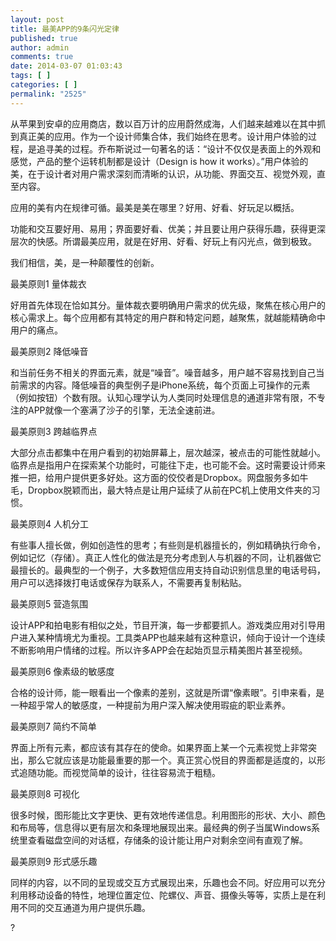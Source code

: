 ```yaml
---
layout: post
title: 最美APP的9条闪光定律
published: true
author: admin
comments: true
date: 2014-03-07 01:03:43
tags: [ ]
categories: [ ]
permalink: "2525"
---
```

从苹果到安卓的应用商店，数以百万计的应用蔚然成海，人们越来越难以在其中抓到真正美的应用。作为一个设计师集合体，我们始终在思考。设计用户体验的过程，是追寻美的过程。乔布斯说过一句著名的话：“设计不仅仅是表面上的外观和感觉，产品的整个运转机制都是设计（Design is how it works）。”用户体验的美，在于设计者对用户需求深刻而清晰的认识，从功能、界面交互、视觉外观，直至内容。

应用的美有内在规律可循。最美是美在哪里？好用、好看、好玩足以概括。

功能和交互要好用、易用；界面要好看、优美；并且要让用户获得乐趣，获得更深层次的快感。所谓最美应用，就是在好用、好看、好玩上有闪光点，做到极致。

我们相信，美，是一种颠覆性的创新。

最美原则1 量体裁衣

好用首先体现在恰如其分。量体裁衣要明确用户需求的优先级，聚焦在核心用户的核心需求上。每个应用都有其特定的用户群和特定问题，越聚焦，就越能精确命中用户的痛点。



最美原则2 降低噪音

和当前任务不相关的界面元素，就是“噪音”。噪音越多，用户越不容易找到自己当前需求的内容。降低噪音的典型例子是iPhone系统，每个页面上可操作的元素（例如按钮）个数有限。认知心理学认为人类同时处理信息的通道非常有限，不专注的APP就像一个塞满了沙子的引擎，无法全速前进。



最美原则3 跨越临界点

大部分点击都集中在用户看到的初始屏幕上，层次越深，被点击的可能性就越小。临界点是指用户在探索某个功能时，可能往下走，也可能不会。这时需要设计师来推一把，给用户提供更多好处。这方面的佼佼者是Dropbox。网盘服务多如牛毛，Dropbox脱颖而出，最大特点是让用户延续了从前在PC机上使用文件夹的习惯。



最美原则4 人机分工

有些事人擅长做，例如创造性的思考；有些则是机器擅长的，例如精确执行命令，例如记忆（存储）。真正人性化的做法是充分考虑到人与机器的不同，让机器做它最擅长的。最典型的一个例子，大多数短信应用支持自动识别信息里的电话号码，用户可以选择拨打电话或保存为联系人，不需要再复制粘贴。





最美原则5 营造氛围

设计APP和拍电影有相似之处，节目开演，每一步都要抓人。游戏类应用对引导用户进入某种情境尤为重视。工具类APP也越来越有这种意识，倾向于设计一个连续不断影响用户情绪的过程。所以许多APP会在起始页显示精美图片甚至视频。



最美原则6 像素级的敏感度

合格的设计师，能一眼看出一个像素的差别，这就是所谓“像素眼”。引申来看，是一种超乎常人的敏感度，一种提前为用户深入解决使用瑕疵的职业素养。



最美原则7 简约不简单

界面上所有元素，都应该有其存在的使命。如果界面上某一个元素视觉上非常突出，那么它就应该是功能最重要的那一个。真正赏心悦目的界面都是适度的，以形式追随功能。而视觉简单的设计，往往容易流于粗糙。



最美原则8 可视化

很多时候，图形能比文字更快、更有效地传递信息。利用图形的形状、大小、颜色和布局等，信息得以更有层次和条理地展现出来。最经典的例子当属Windows系统里查看磁盘空间的对话框，存储条的设计能让用户对剩余空间有直观了解。





最美原则9 形式感乐趣

同样的内容，以不同的呈现或交互方式展现出来，乐趣也会不同。好应用可以充分利用移动设备的特性，地理位置定位、陀螺仪、声音、摄像头等等，实质上是在利用不同的交互通道为用户提供乐趣。



?